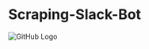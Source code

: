 ﻿# Scraping-Slack-Bot
![GitHub Logo](https://github.githubassets.com/images/modules/logos_page/GitHub-Mark.png)
